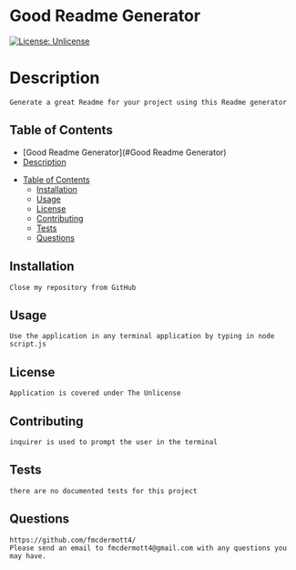 # Good Readme Generator
[![License: Unlicense](https://img.shields.io/badge/license-Unlicense-blue.svg)](http://unlicense.org/)

# Description

	Generate a great Readme for your project using this Readme generator

## Table of Contents

- [Good Readme Generator](#Good Readme Generator)
- [Description](#description)
* [Table of Contents](#table-of-contents)
  * [Installation](#installation)
  * [Usage](#usage)
  * [License](#license)
  * [Contributing](#contributing)
  * [Tests](#tests)
  * [Questions](#questions)

## Installation

	Close my repository from GitHub

## Usage

	Use the application in any terminal application by typing in node script.js

## License

	Application is covered under The Unlicense

## Contributing

	inquirer is used to prompt the user in the terminal

## Tests

	there are no documented tests for this project

## Questions

	https://github.com/fmcdermott4/
	Please send an email to fmcdermott4@gmail.com with any questions you may have.